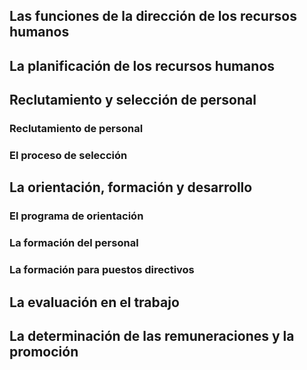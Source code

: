 ## Las funciones de la dirección de los recursos humanos
## La planificación de los recursos humanos
## Reclutamiento y selección de personal
### Reclutamiento de personal
### El proceso de selección
## La orientación, formación y desarrollo
### El programa de orientación
### La formación del personal
### La formación para puestos directivos
## La evaluación en el trabajo
## La determinación de las remuneraciones y la promoción
